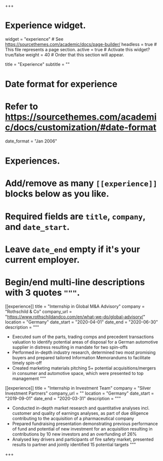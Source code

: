 +++
# Experience widget.
widget = "experience"  # See https://sourcethemes.com/academic/docs/page-builder/
headless = true  # This file represents a page section.
active = true  # Activate this widget? true/false
weight = 40  # Order that this section will appear.

title = "Experience"
subtitle = ""

# Date format for experience
#   Refer to https://sourcethemes.com/academic/docs/customization/#date-format
date_format = "Jan 2006"

# Experiences.
#   Add/remove as many `[[experience]]` blocks below as you like.
#   Required fields are `title`, `company`, and `date_start`.
#   Leave `date_end` empty if it's your current employer.
#   Begin/end multi-line descriptions with 3 quotes `"""`.
[[experience]]
  title = "Internship in Global M&A Advisory"
  company = "Rothschild & Co"
  company_url = "https://www.rothschildandco.com/en/what-we-do/global-advisory/"
  location = "Germany"
  date_start = "2020-04-01"
  date_end = "2020-06-30"
  description = """
  
  * Executed sum of the parts, trading comps and precedent transactions valuation to identify potential areas of disposal for a German automotive supplier in distress resulting in mandate for two spin-offs
  * Performed in-depth industry research, determined two most promising buyers and prepared tailored Information Memorandums to facilitate timely spin-off
  * Created marketing materials pitching 5+ potential acquisitions/mergers in consumer and automotive space, which were presented to top management
  """

[[experience]]
  title = "Internship in Investment Team"
  company = "Silver Investment Partners"
  company_url = ""
  location = "Germany"
  date_start = "2019-09-01"
  date_end = "2020-03-31"
  description = """
  * Conducted in-depth market research and quantitative analyses incl. customer and quality of earnings analyses, as part of due diligence contributing to the acquisition of a pharmaceutical company
  * Prepared fundraising presentation demonstrating previous performance of fund and potential of new investment for an acquisition resulting in contributions by 10 new investors and an overfunding of 26%
  * Analysed key drivers and participants of fire safety market, presented results to partner and jointly identified 15 potential targets
  """

+++

